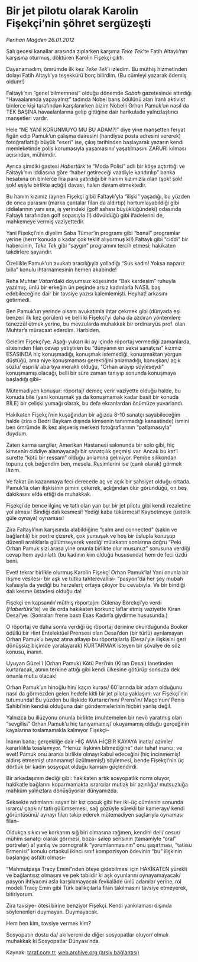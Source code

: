# Bir jet pilotu olarak Karolin Fişekçi’nin şöhret sergüzeşti

*Perihan Mağden 26.01.2012*

<div class="yazi"><p>Salı gecesi kanallar arasında zıplarken karşıma <i>Teke Tek</i>’te Fatih Altaylı’nın karşısına oturmuş, döktüren Karolin Fişekçi çıktı.</p>
<p>Dayanamadım, ömrümde ilk kez <i>Teke Tek</i>’i izledim. Bu müthiş hizmetinden dolayı Fatih Altaylı’ya teşekkürü borç bilirdim. (Bu cümleyi yazarak ödemiş oldum!)</p>
<p>Faltaylı’nın “genel bilmemnesi” olduğu dönemde <i>Sabah</i> gazetesinde attırdığı “Havaalanında yapayalnız” tadında Nobel barış ödülünü alan İranlı aktivist binlerce kişi tarafından karşılanırken bizim Nobelli Orhan Pamuk’un nasıl da TEK BAŞINA havaalanlarına gelip gittiğine dair harikulade yalnızlaştırıcı manşetleri vardır.</p>
<p>Hele “NE YANİ KORUNMUYO MU BU ADAM?!” diye yine manşetten feryat figân edip Pamuk’un çalışma dairesini (handiyse posta adresini vererek) fotoğraflattığı büyük “eseri” ise, çıkış tarihinden başlayarak yazarın kendi memleketinde polis korumasıyla yaşamasını/ yaşatılmasını ZARURİ kılması açısından, mühimdir.</p>
<p>Ayrıca şimdiki gastesi <i>Habertürk</i>’te “Moda Polisi” adlı bir köşe açtırttığı ve Faltaylı’nın iddiasına göre “haber getireceği vaadiyle kandırılıp” banka hesabına on binlerce lira para yatırdığı bir hanım kızımızla olan (şok! şok! şok! eşiyle birlikte açtığı) davası, halen devam etmektedir.</p>
<p>Bu hanım kızımız (aynen Fişekçi gibi) Faltaylı’yla “ilişki” yaşadığı, bu yüzden de onca parasını (marka çantalar filan da aldırtıp) hortumlayabildiği gibi iddialarının yanı sıra, iş yerindeki (golf sahası büyüklüğündeki) odasında Faltaylı tarafından golf sopasıyla (!) dövüldüğü gibi ifadelerini de, mahkemeye vermiş vaziyettedir.</p>
<p>Yani Fişekçi’nin diyelim Saba Tümer’in programı gibi “banal” programlar yerine (herrr konuda o kadar çok teklif alıyormuş ki!) Faltaylı gibi “ciddi” bir habercinin, <i>Teke Tek</i> gibi “saygın” programını tercih etmesi; hakikaten takdirlere şayandır.</p>
<p>Özellikle Pamuk’un avukatı aracılığıyla yolladığı “Sus kadın! Yoksa naparız billa” konulu ihtarnamesinin hemen akabinde!</p>
<p>Reha Muhtar <i>Vatan</i>’daki doyumsuz köşesinde “Bak kardeşim” ruhuyla yazılmış, ünlü bir erkeğin ün peşinde arsız kadınlarla NASIL baş edebileceğine dair bir tavsiye yazısı kalemlemişti. Heyhat! arkasını getirmedi.</p>
<p>Ben Pamuk’un yerinde olsam avukatımla ihtar çekmek gibi (dünyada eşi benzeri ilk kez görülen) ve belli ki Fişekçi’yi daha da azdıran yöntemlere tenezzül etmek yerine, bu mevzularda muhakkak bir ordinaryüs prof. olan Muhtar’a müracaat ederdim. Harbiden.</p>
<p>Gelelim Fişekçi’ye. Aşağı yukarı iki ay içinde röportaj vermediği zamanlarda, sitesinden filan cevap yetiştiren bu “dünyanın en seksi sanatçısı” kızımız ESASINDA hiç konuşmadığı, konuşmak istemediği, konuşmaktan yorgun düştüğü, ama niye konuşmaması gerektiğini anlamadığı, konuşkan/ açık sözlü/ esprili/ abartıya meraklı olduğu, “Orhan arayıp söyleseydi” konuşmamış olacağı, belli bir süre zaman tanıyıp sonunda konuşmaya başladığı gibi–</p>
<p>Mütemadiyen konuşur: röportaj/ demeç verir vaziyette olduğu halde, bu konuda bile (yani konuşmak ya da konuşmamak kadar basit bir konuda BİLE) bir çelişki yumağı olarak, bu defa ekranlardan önümüze yuvarlandı.</p>
<p>Hakikaten Fişekçi’nin kuşağından bir ağızda 8-10 sanatçı sayabileceğim halde (zira o Bedri Baykam dışında kimsenin tanınmadığı kanaatinde) ismini ben ömrümde ilk kez alışveriş merkezi fotoğraflarının “patlamasıyla” duydum.</p>
<p>Zaten karma sergiler, Amerikan Hastanesi salonunda bir solo gibi, hiç kimsenin ciddiye alamayacağı bir sanatçılık geçmişi var. Ancak bu kat’i surette “kötü bir ressam” olduğu anlamına gelmiyor. Pembe silikondan topunu çok beğendim ben, mesela. Resimlerini ise (canlı olarak) görmek lâzım.</p>
<p>Ve fakat ün kazanmaya feci derecede aç ve açık bir şahsiyet olduğu ortada. Pamuk’la olan ilişkisinin pimini çekerek, açlığından ölür göründüğü, on beş dakikasını elde ettiği de muhakkak.</p>
<p>Fişekçi’de bence ilginç ve tatlı olan yan bu: bir jet pilotu gibi kendi rezaletine yol alması! Bindiği dalı kesmesi! Yediği kaba tükürmesi! Kaybetmeye (üstelik güle oynaya) oynaması!</p>
<p>Zira Faltaylı’nın karşısında alabildiğine “calm and connected” (sakin ve bağlantılı) bir portre çizerek, çok yumuşak ve hoş bir üslupla konuşup düzenli aralıklarla gülümseyerek verdiği mülakatın sonlarına doğru “Peki Orhan Pamuk sizi arasa yine onunla birlikte olur musunuz” sorusuna verdiği cevap hem aydınlattı (bu kadının kim olduğu hususunda) hem de feci üzdü beni.</p>
<p>Evet! tekrar birlikle olurmuş Karolin Fişekçi Orhan Pamuk’la! Yani onunla bir itişme vesilesi- bir aşk ve tutku tahterevallisi- “pasyon”da her şey mubah kafasıyla da yediği bu herzeleri; ortaya çıkıyor bu cevabıyla. Ve bir bindiği dalı kesme üstadesi olduğu da!</p>
<p>Fişekçi en kapsamlı/ müthiş röportajını Gülenay Börekçi’ye verdi (<i>Habertürk</i>’te) ve de orda hakikaten korkunç laflar etmiş vaziyette Kiran Desai’ye. (Sonraları frene bastı Esas Kadın’a giydirme hususunda.)</p>
<p>O röportaj ve daha sonra verdiği üç röportaj derinine okunduğunda Booker ödüllü bir Hint Entelektüel Prensesi olan Desai’den (bir türlü) ayrılamayan Orhan Pamuk’u beyaz atına atlayıp bu röportajlarla (Desai’yle ilişkisini geri dönüşsüz biçimde yaralayarak) KURTARMAK isteyen bir şövalye de söz konusu, inanın.</p>
<p>Uyuyan Güzel’i (Orhan Pamuk) Kötü Peri’nin (Kiran Desai) lanetinden kurtaracak, atının terkine attığı gibi kendi ülkesine götürüp sonsuza dek onunla mutlu olacak!</p>
<p>Orhan Pamuk’un hinoğlu hin/ kaçın kurası/ 60’larında bir adam olduğunu nasıl da görmezden gelen hedefe kitli bir jet pilotu yaklaşımı var Fişekçi’nin tutumunda! Bu yüzden bu ilişkide Kurtarıcı’nın/ Prens’in/ Maço’nun/ Penis Sahibi’nin kendisi olduğuna dair göndermelerinin hiçbiri yanlış değil.</p>
<p>Yalnızca bu illüzyonu onunla birlikte (muhtemelen bir nevi) yaratmış olan “sevgilisi” Orhan Pamuk’u hiç tanıyamamış/ okuyamamış olduğu gerçeğinin kayalarına toslamamakla kalmıyor Fişekçi–</p>
<p>İnanın bana; gerçekliğe dair HİÇ AMA HİÇBİR KAYAYA inatla/ azimle/ kararlılıkla tosslamıyor. “Henüz ilişkinin bitmediğine” dair tuhaf inancı; ve evet! Pamuk onu ararsa birlikte olmayı kabul edeceğini (hiç incinmemiş! aldırış etmemiş! utanmamış! üzülmemiş!) söylemesi, bende Fişekçi’nin üç dörtlük bir kadın sosyopat olduğu kanısını güçlendirdi.</p>
<p>Bir arkadaşımın dediği gibi: hakikaten artık sosyopatlık norm oluyor, hakikatle bağlarını koparmamakta ısrarcılar mutlak bir azınlığa/ mutsuzluğa mahkûm yalnızlara dönüşüyorlar dünyamızda.</p>
<p>Seksekte adımlarını sayan bir kız çocuk gibi her iki-üç cümlenin sonunda ısrarcı/ çapkın/ tatlı gülümsemesi, sağ gözüyle sürekli bir kamerayı/ kendi görüntüsünü/ aynayı filan takip ederek mütemadiyen saçlarıyla oynaması filan–</p>
<p>Oldukça sıkıcı ve korkarım sığ biri olmasına rağmen, kendini deli/ cesur/ mühim sanatçı olarak görmesi, boza- salep serisinin (tamamiyle “oral” portreler) a! yanlış ve pornografik “yorumlanmasının” onu şaşırtması, “tatlısu Ermenisi” konulu ortaokul ikinci sınıf kompozisyon ödevinin “bu” ilişkinin başlangıç asfaltı olması–</p>
<p>“Mahmutpaşa Tracy Emini”nden öteye gidebilmesi için HAKİKATEN yürekli ve bağlantısız olmasını ve pek tabiidir ki aşk oyunlarını oynayamayacak/ pasyon ihtiyacını asla karşılamayacak fevkalâde ünlü adamlar yerine, rol modeli Tracy Emin gibi Türk balıkçılarla filan takılmasını tavsiye etmeyerek, bitiriyorum.</p>
<p>Zira tavsiye- ötesi birine benziyor Fişekçi. Kendi yankılaması dışında söylenenleri duymayan. Duymayacak.</p>
<p>Hem ben kim, tavsiye vermek kim?</p>
<p>Sosyopatın dostu da/ akılvereni de diğer sosyopatlar oluyor/ olmalı muhakkak ki Sosyopatlar Dünyası’nda.</p>
</div>

Kaynak: [taraf.com.tr](http://www.taraf.com.tr/perihan-magden/makale-bir-jet-pilotu-olarak-karolin-fisekci-nin-sohret.htm), [web.archive.org (arşiv bağlantısı)](http://web.archive.org/web/20131107125858/http://www.taraf.com.tr/perihan-magden/makale-bir-jet-pilotu-olarak-karolin-fisekci-nin-sohret.htm)

